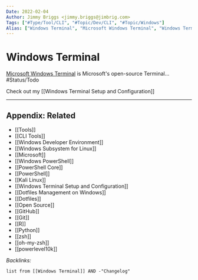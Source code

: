 ```yaml
---
Date: 2022-02-04
Author: Jimmy Briggs <jimmy.briggs@jimbrig.com>
Tags: ["#Type/Tool/CLI", "#Topic/Dev/CLI", "#Topic/Windows"]
Alias: ["Windows Terminal", "Microsoft Windows Terminal", "Windows Terminal Preview", "wt.exe"]
---
```


# Windows Terminal

[Microsoft Windows Terminal]() is Microsoft's open-source Terminal... #Status/Todo 

Check out my [[Windows Terminal Setup and Configuration]]

***

## Appendix: Related

- [[Tools]]
- [[CLI Tools]]
- [[Windows Developer Environment]]
- [[Windows Subsystem for Linux]]
- [[Microsoft]]
- [[Windows PowerShell]]
- [[PowerShell Core]]
- [[PowerShell]]
- [[Kali Linux]]
- [[Windows Terminal Setup and Configuration]]
- [[Dotfiles Management on Windows]]
- [[Dotfiles]]
- [[Open Source]]
- [[GitHub]]
- [[Git]]
- [[R]]
- [[Python]]
- [[zsh]]
- [[oh-my-zsh]]
- [[powerlevel10k]]


*Backlinks:*

```dataview
list from [[Windows Terminal]] AND -"Changelog"
```